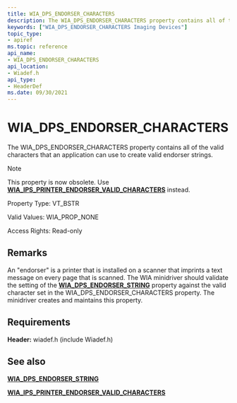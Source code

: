 ```yaml
---
title: WIA_DPS_ENDORSER_CHARACTERS
description: The WIA_DPS_ENDORSER_CHARACTERS property contains all of the valid characters that an application can use to create valid endorser strings.
keywords: ["WIA_DPS_ENDORSER_CHARACTERS Imaging Devices"]
topic_type:
- apiref
ms.topic: reference
api_name:
- WIA_DPS_ENDORSER_CHARACTERS
api_location:
- Wiadef.h
api_type:
- HeaderDef
ms.date: 09/30/2021
---
```


# WIA_DPS_ENDORSER_CHARACTERS

The WIA_DPS_ENDORSER_CHARACTERS property contains all of the valid characters that an application can use to create valid endorser strings.

> [!NOTE]
> This property is now obsolete. Use [**WIA_IPS_PRINTER_ENDORSER_VALID_CHARACTERS**](wia-ips-printer-endorser-valid-characters.md) instead.

Property Type: VT_BSTR

Valid Values: WIA_PROP_NONE

Access Rights: Read-only

## Remarks

An "endorser" is a printer that is installed on a scanner that imprints a text message on every page that is scanned. The WIA minidriver should validate the setting of the [**WIA_DPS_ENDORSER_STRING**](wia-dps-endorser-string.md) property against the valid character set in the WIA_DPS_ENDORSER_CHARACTERS property. The minidriver creates and maintains this property.

## Requirements

**Header:** wiadef.h (include Wiadef.h)

## See also

[**WIA_DPS_ENDORSER_STRING**](wia-dps-endorser-string.md)

[**WIA_IPS_PRINTER_ENDORSER_VALID_CHARACTERS**](wia-ips-printer-endorser-valid-characters.md)
